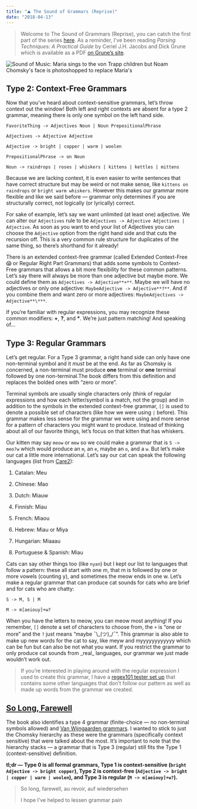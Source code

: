 ```yaml
---
title: "⛰ The Sound of Grammars (Reprise)"
date: "2018-04-13"
---
```


> Welcome to The Sound of Grammars (Reprise), you can catch the first part of the series [here](./the-sound-of-grammars). As a reminder, I’ve been reading _Parsing Techniques: A Practical Guide_ by Ceriel J.H. Jacobs and Dick Grune which is available as a PDF [on Grune’s site](https://dickgrune.com/Books/PTAPG_1st_Edition/BookBody.pdf).

![Sound of Music: Maria sings to the von Trapp children but Noam Chomsky's face is photoshopped to replace Maria's](./the-sound-of-music-reprise.jpg)

## Type 2: Context-Free Grammars

Now that you’ve heard about context-sensitive grammars, let’s throw context out the window! Both left and right contexts are absent for a type 2 grammar, meaning there is only one symbol on the left hand side.

```
FavoriteThing -> Adjectives Noun | Noun PrepositionalPhrase

Adjectives -> Adjective Adjective

Adjective -> bright | copper | warm | woolen

PrepositionalPhrase -> on Noun

Noun -> raindrops | roses | whiskers | kittens | kettles | mittens
```

Because we are lacking context, it is even easier to write sentences that have correct structure but may be weird or not make sense, like `kittens on raindrops` or `bright warm whiskers`. However this makes our grammar more flexible and like we said before — grammar only determines if you are structurally correct, not logically (or lyrically) correct.

For sake of example, let’s say we want unlimited (at least one) adjective. We can alter our `Adjectives` rule to be `Adjectives -> Adjective Adjectives | Adjective`. As soon as you want to end your list of Adjectives you can choose the `Adjective` option from the right hand side and that cuts the recursion off. This is a very common rule structure for duplicates of the same thing, so there’s shorthand for it already!

There is an extended context-free grammar (called Extended Context-Free 😱 or Regular Right Part Grammars) that adds some symbols to Context-Free grammars that allows a bit more flexibility for these common patterns. Let’s say there will always be more than one adjective but maybe more. We could define them as `Adjectives -> Adjective**+**`. Maybe we will have no adjectives or only one adjective: `MaybeAdjective -> Adjective**?**`. And if you combine them and want zero or more adjectives: `MaybeAdjectives -> Adjective**\***`.

If you’re familiar with regular expressions, you may recognize these common modifiers: **+**, **?**, and **\***. We’re just pattern matching! And speaking of…

## Type 3: Regular Grammars

Let’s get regular. For a Type 3 grammar, a right hand side can only have one non-terminal symbol and it _must_ be at the end. As far as Chomsky is concerned, a non-terminal must produce **one** terminal or **one** terminal followed by one non-terminal.The book differs from this definition and replaces the bolded ones with “zero or more”.

Terminal symbols are usually single characters only (think of regular expressions and how each letter/symbol is a match, not the group) and in addition to the symbols in the extended context-free grammar, `[]` is used to denote a possible set of characters (like how we were using `|` before). This grammar makes less sense for the grammar we were using and more sense for a pattern of characters you might want to produce. Instead of thinking about all of our favorite things, let’s focus on that kitten that has whiskers.

Our kitten may say `meow` or `mew` so we could make a grammar that is `S -> meo?w` which would produce an `m`, an `e`, maybe an `o`, and a `w`. But let’s make our cat a little more international. Let’s say our cat can speak the following languages (list from [Care2](https://www.care2.com/greenliving/what-does-a-cat-say-in-japanese-in-french-in-greek.html)):

1. Catalan: Meu

1. Chinese: Mao

1. Dutch: Miauw

1. Finnish: Miau

1. French: Miaou

1. Hebrew: Miau or Miya

1. Hungarian: Miaaau

1. Portuguese & Spanish: Miau

Cats can say other things too (like `nyan`) but I kept our list to languages that follow a pattern: these all start with one m, that m is followed by one or more vowels (counting y), and sometimes the meow ends in one w. Let’s make a regular grammar that can produce cat sounds for cats who are brief and for cats who are chatty:

```
S -> M, S | M

M -> m[aeiouy]+w?
```

When you have the letters to meow, you can meow most anything! If you remember, `[]` denote a set of characters to choose from, the `+` is “one or more” and the `?` just means “maybe ¯\\\_(ツ)\_/¯”. This grammar is also able to make up new words for the cat to say, like meyw and myyyyyyyyyyyy which can be fun but can also be not what you want. If you restrict the grammar to only produce cat sounds from \_real\_ languages, our grammar we just made wouldn’t work out.

> If you’re interested in playing around with the regular expression I used to create this grammar, I have a [regex101 tester set up](https://regex101.com/r/la7eSf/2) that contains some other languages that don’t follow our pattern as well as made up words from the grammar we created.

## [So Long, Farewell](https://www.youtube.com/watch?v=Qy9_lfjQopU)

The book also identifies a type 4 grammar (finite-choice — no non-terminal symbols allowed) and [Van Wijngaarden grammars](https://en.wikipedia.org/wiki/Van_Wijngaarden_grammar). I wanted to stick to just the Chomsky hierarchy as these were the grammars (specifically context sensitive) that were talked about the most. It’s important to note that the hierarchy stacks — a grammar that is Type 3 (regular) still fits the Type 1 (context-sensitive) definition.

**tl;dr — Type 0 is all formal grammars, Type 1 is context-sensitive (`bright Adjective -> bright copper`), Type 2 is context-free (`Adjective -> bright | copper | warm | woolen`), and Type 3 is regular (`M -> m[aeiouy]+w?`).**

> So long, farewell, au revoir, auf wiedersehen
>
> I hope I’ve helped to lessen grammar pain
